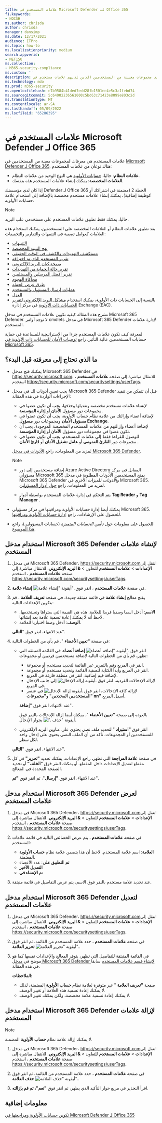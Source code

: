 ```yaml
---
title: علامات المستخدم في Microsoft Defender لـ Office 365
f1.keywords:
- NOCSH
ms.author: chrisda
author: chrisda
manager: dansimp
ms.date: 12/17/2021
audience: ITPro
ms.topic: how-to
ms.localizationpriority: medium
search.appverid:
- MET150
ms.collection:
- M365-security-compliance
ms.custom: ''
description: يمكن للمسؤولين التعرف على كيفية تحديد مجموعات معينة من المستخدمين الذين لديهم علامات مستخدم في Microsoft Defender لـ Office 365 الخطة 2. تتوفر تصفية العلامات عبر التنبيهات والتقارير والتحقيقات في Microsoft Defender لـ Office 365 لتحديد المستخدمين المعلمين بسرعة.
ms.technology: mdo
ms.prod: m365-security
ms.openlocfilehash: e7b9584b41ded7edd28fb1501ee4e5c3a1febd74
ms.sourcegitcommit: 5c64002236561000c5bd63c71423e8099e803c2d
ms.translationtype: MT
ms.contentlocale: ar-SA
ms.lasthandoff: 05/09/2022
ms.locfileid: "65286395"
---
```

# <a name="user-tags-in-microsoft-defender-for-office-365"></a>علامات المستخدم في Microsoft Defender لـ Office 365

علامات المستخدم هي معرفات لمجموعات معينة من المستخدمين في [Microsoft Defender لـ Office 365](defender-for-office-365.md). هناك نوعان من علامات المستخدم:

- **علامات النظام**: حاليا، [حسابات الأولوية](../../admin/setup/priority-accounts.md) هي النوع الوحيد من علامات النظام.
- **العلامات المخصصة**: يمكنك إنشاء علامات المستخدم هذه بنفسك.

إذا كان لدى مؤسستك Defender لـ Office 365 الخطة 2 (مضمنة في اشتراكك أو كوظيفة إضافية)، يمكنك إنشاء علامات مستخدم مخصصة بالإضافة إلى استخدام علامة حسابات الأولوية.

> [!NOTE]
> حاليا، يمكنك فقط تطبيق علامات المستخدم على مستخدمي علب البريد.

بعد تطبيق علامات النظام أو العلامات المخصصة على المستخدمين، يمكنك استخدام هذه العلامات كعوامل تصفية في التنبيهات والتقارير والتحقيقات:

- [التنبيهات](alerts.md)
- [نهج التنبيه المخصصة](../../compliance/alert-policies.md#viewing-alerts)
- [مستكشف التهديدات والكشف في الوقت الحقيقي](threat-explorer.md)
- [تقرير المستخدم الذي تم اختراقه](view-email-security-reports.md#compromised-users-report)
- [صفحة كيان البريد الإلكتروني](mdo-email-entity-page.md#other-innovations)
- [تقرير حالة الحماية من التهديدات](view-email-security-reports.md#threat-protection-status-report)
- [تقرير أفضل المرسلين والمستلمين](view-email-security-reports.md#top-senders-and-recipients-report)
- [محاكاة الهجوم](attack-simulation-training.md#target-users)
- [طرق عرض الحملة](campaigns.md)
- [عمليات إرسال المسؤول والمستخدم](admin-submission.md)
- [العزل](quarantine.md)
- بالنسبة إلى الحسابات ذات الأولوية، يمكنك استخدام [مشاكل البريد الإلكتروني لتقرير الحسابات ذات الأولوية](/exchange/monitoring/mail-flow-reports/mfr-email-issues-for-priority-accounts-report) في مركز إدارة Exchange (EAC).

تشرح هذه المقالة كيفية تكوين علامات المستخدم في مدخل Microsoft 365 Defender. لا توجد أوامر cmdlets في مدخل Microsoft 365 Defender لإدارة علامات المستخدم.

لمعرفة كيف تكون علامات المستخدم جزءا من الاستراتيجية للمساعدة في حماية حسابات المستخدمين عالية التأثير، راجع [توصيات الأمان للحسابات ذات الأولوية في Microsoft 365](security-recommendations-for-priority-accounts.md).

## <a name="what-do-you-need-to-know-before-you-begin"></a>ما الذي تحتاج إلى معرفته قبل البدء؟

- يمكنك فتح مدخل Microsoft 365 Defender في <https://security.microsoft.com>. للانتقال مباشرة إلى صفحة **علامات المستخدم** ، استخدم <https://security.microsoft.com/securitysettings/userTags>.

- يجب تعيين أذونات لك في مدخل Microsoft 365 Defender قبل أن تتمكن من تنفيذ الإجراءات الواردة في هذه المقالة:
  - لإنشاء علامات مستخدم مخصصة وتعديلها وحذفها، يجب أن تكون عضوا في مجموعات دور مسؤول **الأمان** أو **إدارة المؤسسة**.
  - لإضافة أعضاء وإزالتك من علامة نظام حساب الأولوية، يجب أن تكون عضوا في **مسؤول الأمان** ومجموعات دور **مسؤول Exchange**.
  - لإضافة أعضاء وإزالتهم من علامات المستخدم المخصصة الموجودة، يجب أن تكون عضوا في مجموعات دور مسؤول **الأمان** أو **إدارة المؤسسة**.
  - للوصول للقراءة فقط إلى علامات المستخدم، يجب أن تكون عضوا في مجموعات دور **القارئ العمومي** أو **عامل تشغيل الأمان** أو **قارئ الأمان** .

  لمزيد من المعلومات، راجع [الأذونات في مدخل Microsoft 365 Defender](permissions-microsoft-365-security-center.md).

  > [!NOTE]
  >
  > - إضافة مستخدمين إلى دور Azure Active Directory المقابل في مركز مسؤولي Microsoft 365 يمنح المستخدمين الأذونات المطلوبة في مدخل Microsoft 365 Defender _والأذونات_ للميزات الأخرى في Microsoft 365. لمزيد من المعلومات، راجع [حول أدوار المسؤولين](../../admin/add-users/about-admin-roles.md).
  >
  > - يتم التحكم في إدارة علامات المستخدم بواسطة أدوار **Tag Reader** و **Tag Manager** .

- يمكنك أيضا إدارة حسابات الأولوية ومراقبتها في مركز مسؤولي Microsoft 365. للحصول على الإرشادات، راجع [إدارة حسابات الأولوية ومراقبتها](../../admin/setup/priority-accounts.md).

- للحصول على معلومات حول تأمين _الحسابات المتميزة_ (حسابات المسؤولين)، راجع [هذا الموضوع](/azure/architecture/framework/security/critical-impact-accounts).

## <a name="use-the-microsoft-365-defender-portal-to-create-user-tags"></a>استخدام مدخل Microsoft 365 Defender لإنشاء علامات المستخدم

1. في مدخل Microsoft 365 Defender، <https://security.microsoft.com>انتقل إلى **الإعدادات** \> **علامات المستخدم** للتعاون \> **& البريد الإلكتروني**. للانتقال مباشرة إلى صفحة **علامات المستخدم** ، استخدم <https://security.microsoft.com/securitysettings/userTags>.

2. في صفحة **علامات المستخدم** ، انقر فوق ![أيقونة "إنشاء علامة".](../../media/m365-cc-sc-create-icon.png) **إنشاء علامة**.

3. يفتح معالج **إنشاء علامة** في قائمة منبثقة جديدة. في صفحة **تعريف العلامة** ، قم بتكوين الإعدادات التالية:
   - **الاسم**: أدخل اسما وصفيا فريدا للعلامة. هذه هي القيمة التي ستراها وتستخدمها. لاحظ أنه لا يمكنك إعادة تسمية علامة بعد إنشائها.
   - **الوصف**: أدخل وصفا اختياريا للعلامة.

   عند الانتهاء، انقر فوق **"التالي**".

4. في صفحة **"تعيين الأعضاء** "، قم بأي من الخطوات التالية:
   - انقر فوق ![أيقونة "إضافة أعضاء".](../../media/m365-cc-sc-create-icon.png) **إضافة أعضاء**. في القائمة المنبثقة التي تظهر، قم بأي من الخطوات التالية لإضافة مستخدمين فرديين أو مجموعات:
     - انقر في المربع وقم بالتمرير عبر القائمة لتحديد مستخدم أو مجموعة.
     - انقر في المربع وابدأ الكتابة لتصفية القائمة وتحديد مستخدم أو مجموعة.
     - لإضافة قيم إضافية، انقر في منطقة فارغة في المربع.
     - لإزالة الإدخالات الفردية، انقر فوق ![أيقونة إزالة الإدخال.](../../media/m365-cc-sc-remove-selection-icon.png) إلى جانب الإدخال في المربع.
     - لإزالة كافة الإدخالات، انقر فوق ![أيقونة إزالة الإدخال.](../../media/m365-cc-sc-remove-selection-icon.png) في عنصر **"المستخدمين المحددين" و"مجموعات nn"** أسفل المربع.

     عند الانتهاء، انقر فوق **"إضافة**".

     بالعودة إلى صفحة **"تعيين الأعضاء** "، يمكنك أيضا إزالة الإدخالات بالنقر فوق أيقونة "حذف ![".](../../media/m365-cc-sc-delete-icon.png) بجوار الإدخال.

   - انقر فوق **"استيراد** " لتحديد ملف نصي يحتوي على عناوين البريد الإلكتروني للمستخدمين أو المجموعات. تأكد من أن الملف النصي يحتوي على إدخال واحد لكل سطر.

   عند الانتهاء، انقر فوق **"التالي**".

5. في صفحة **علامة المراجعة** التي تظهر، راجع الإعدادات. يمكنك تحديد **"تحرير"** في كل مقطع لتعديل الإعدادات داخل المقطع. أو يمكنك النقر فوق **"الخلف"** أو تحديد الصفحة المحددة في المعالج.

   عند الانتهاء، انقر فوق **"إرسال**"، ثم انقر فوق **"تم**".

## <a name="use-the-microsoft-365-defender-portal-to-view-user-tags"></a>استخدام مدخل Microsoft 365 Defender لعرض علامات المستخدم

1. في مدخل Microsoft 365 Defender، <https://security.microsoft.com>انتقل إلى **الإعدادات** \> **علامات المستخدم** للتعاون \> **& البريد الإلكتروني**. للانتقال مباشرة إلى صفحة **علامات المستخدم** ، استخدم <https://security.microsoft.com/securitysettings/userTags>.

2. في صفحة **علامات المستخدم** ، يتم عرض الخصائص التالية في قائمة علامات المستخدم:

   - **العلامة**: اسم علامة المستخدم. لاحظ أن هذا يتضمن علامة نظام **حساب الأولوية** المضمنة.
   - **تم التطبيق على**: عدد الأعضاء
   - **التعديل الأخير**
   - **تم الإنشاء في**

3. عند تحديد علامة مستخدم بالنقر فوق الاسم، يتم عرض التفاصيل في قائمة منبثقة.

## <a name="use-the-microsoft-365-defender-portal-to-modify-user-tags"></a>استخدام مدخل Microsoft 365 Defender لتعديل علامات المستخدم

1. في مدخل Microsoft 365 Defender، <https://security.microsoft.com>انتقل إلى **الإعدادات** \> **علامات المستخدم** للتعاون \> **& البريد الإلكتروني**. للانتقال مباشرة إلى صفحة **علامات المستخدم** ، استخدم <https://security.microsoft.com/securitysettings/userTags>.

2. في صفحة **علامات المستخدم** ، حدد علامة المستخدم من القائمة، ثم انقر فوق ![أيقونة "تحرير العلامة".](../../media/m365-cc-sc-edit-icon.png) **تحرير العلامة**.

3. في القائمة المنبثقة للتفاصيل التي تظهر، يتوفر المعالج والإعدادات نفسها كما هو موضح في [مدخل Microsoft 365 Defender لإنشاء قسم علامات المستخدم](#use-the-microsoft-365-defender-portal-to-create-user-tags) سابقا في هذه المقالة.

   **الملاحظات**:

   - صفحة **"تعريف العلامة** " غير متوفرة لعلامة نظام **حساب الأولوية** المضمنة، لذلك لا يمكنك إعادة تسمية هذه العلامة أو تغيير الوصف.
   - لا يمكنك إعادة تسمية علامة مخصصة، ولكن يمكنك تغيير الوصف.

## <a name="use-the-microsoft-365-defender-portal-to-remove-user-tags"></a>استخدام مدخل Microsoft 365 Defender لإزالة علامات المستخدم

> [!NOTE]
> لا يمكنك إزالة علامة نظام **حساب الأولوية** المضمنة.

1. في مدخل Microsoft 365 Defender، <https://security.microsoft.com>انتقل إلى **الإعدادات** \> **علامات المستخدم** للتعاون \> **& البريد الإلكتروني**. للانتقال مباشرة إلى صفحة **علامات المستخدم** ، استخدم <https://security.microsoft.com/securitysettings/userTags>.

2. في صفحة **علامات المستخدم** ، حدد علامة المستخدم من القائمة، ثم انقر فوق ![أيقونة "حذف العلامة".](../../media/m365-cc-sc-delete-icon.png) **حذف العلامة**.

3. اقرأ التحذير في مربع حوار التأكيد الذي يظهر، ثم انقر فوق **"نعم"، ثم قم بإزالته**.

## <a name="more-information"></a>معلومات إضافية

[تكوين حسابات الأولوية ومراجعتها في Microsoft Defender لـ Office 365](configure-review-priority-account.md)
